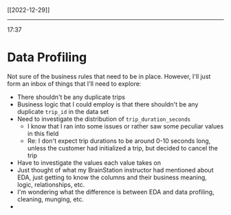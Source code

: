 [[2022-12-29]]

---
17:37

# Data Profiling

Not sure of the business rules that need to be in place. However, I'll just form an inbox of things that I'll need to explore:

- There shouldn't be any duplicate trips
- Business logic that I could employ is that there shouldn't be any duplicate `trip_id` in the data set
- Need to investigate the distribution of `trip_duration_seconds`
	- I know that I ran into some issues or rather saw some peculiar values in this field
	- Re: I don't expect trip durations to be around 0-10 seconds long, unless the customer had initialized a trip, but decided to cancel the trip
- Have to investigate the values each value takes on 
- Just thought of what my BrainStation instructor had mentioned about EDA, just getting to know the columns and their business meaning, logic, relationships, etc. 
- I'm wondering what the difference is between EDA and data profiling, cleaning, munging, etc. 
- 